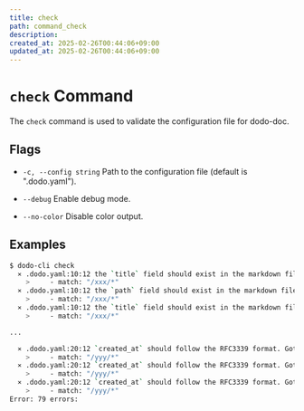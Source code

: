 ```yaml
---
title: check
path: command_check
description: 
created_at: 2025-02-26T00:44:06+09:00
updated_at: 2025-02-26T00:44:06+09:00
---
```


# `check` Command

The `check` command is used to validate the configuration file for dodo-doc.

## Flags
* `-c, --config string`
  Path to the configuration file (default is ".dodo.yaml").

* `--debug`
  Enable debug mode.

* `--no-color`
  Disable color output.

## Examples

```bash
$ dodo-cli check
  ⨯ .dodo.yaml:10:12 the `title` field should exist in the markdown file when you use `match`: /xxx/usage1.md
    >     - match: "/xxx/*"
  ⨯ .dodo.yaml:10:12 the `path` field should exist in the markdown file when you use `match`: /xxx/usage2.md
    >     - match: "/xxx/*"
  ⨯ .dodo.yaml:10:12 the `title` field should exist in the markdown file when you use `match`: /xxx/usage3.md
    >     - match: "/xxx/*"

...

  ⨯ .dodo.yaml:20:12 `created_at` should follow the RFC3339 format. Got: 20241113: /yyy/20241113.md
    >     - match: "/yyy/*"
  ⨯ .dodo.yaml:20:12 `created_at` should follow the RFC3339 format. Got: 20240818: /yyy/20240818.md
    >     - match: "/yyy/*"
  ⨯ .dodo.yaml:20:12 `created_at` should follow the RFC3339 format. Got: 20240617: /yyy/20240617.md
    >     - match: "/yyy/*"
Error: 79 errors: 
```

